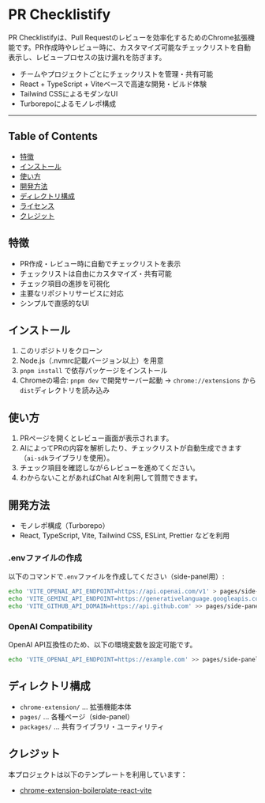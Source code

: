 # PR Checklistify

PR Checklistifyは、Pull Requestのレビューを効率化するためのChrome拡張機能です。PR作成時やレビュー時に、カスタマイズ可能なチェックリストを自動表示し、レビュープロセスの抜け漏れを防ぎます。

- チームやプロジェクトごとにチェックリストを管理・共有可能
- React + TypeScript + Viteベースで高速な開発・ビルド体験
- Tailwind CSSによるモダンなUI
- Turborepoによるモノレポ構成

---

## Table of Contents

- [特徴](#特徴)
- [インストール](#インストール)
- [使い方](#使い方)
- [開発方法](#開発方法)
- [ディレクトリ構成](#ディレクトリ構成)
- [ライセンス](#ライセンス)
- [クレジット](#クレジット)

## 特徴

- PR作成・レビュー時に自動でチェックリストを表示
- チェックリストは自由にカスタマイズ・共有可能
- チェック項目の進捗を可視化
- 主要なリポジトリサービスに対応
- シンプルで直感的なUI

## インストール

1. このリポジトリをクローン
2. Node.js（.nvmrc記載バージョン以上）を用意
3. `pnpm install` で依存パッケージをインストール
4. Chromeの場合: `pnpm dev` で開発サーバー起動 → `chrome://extensions` から`dist`ディレクトリを読み込み

## 使い方

1. PRページを開くとレビュー画面が表示されます。
2. AIによってPRの内容を解析したり、チェックリストが自動生成できます（`ai-sdk`ライブラリを使用）。
3. チェック項目を確認しながらレビューを進めてください。
4. わからないことがあればChat AIを利用して質問できます。

## 開発方法
- モノレポ構成（Turborepo）
- React, TypeScript, Vite, Tailwind CSS, ESLint, Prettier などを利用

### .envファイルの作成

以下のコマンドで`.env`ファイルを作成してください（side-panel用）:

```sh
echo 'VITE_OPENAI_API_ENDPOINT=https://api.openai.com/v1' > pages/side-panel/.env
echo 'VITE_GEMINI_API_ENDPOINT=https://generativelanguage.googleapis.com/v1beta/openai/' >> pages/side-panel/.env
echo 'VITE_GITHUB_API_DOMAIN=https://api.github.com' >> pages/side-panel/.env
```

### OpenAI Compatibility
OpenAI API互換性のため、以下の環境変数を設定可能です。

```sh
echo 'VITE_OPENAI_API_ENDPOINT=https://example.com' >> pages/side-panel/.env
```

## ディレクトリ構成

- `chrome-extension/` ... 拡張機能本体
- `pages/` ... 各種ページ（side-panel）
- `packages/` ... 共有ライブラリ・ユーティリティ

## クレジット

本プロジェクトは以下のテンプレートを利用しています：

- [chrome-extension-boilerplate-react-vite](https://github.com/Jonghakseo/chrome-extension-boilerplate-react-vite)
